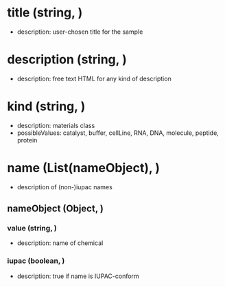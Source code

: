 # title (string, )

- description: user-chosen title for the sample

# description (string, )

- description: free text HTML for any kind of description

# kind (string, )

- description: materials class
- possibleValues: catalyst, buffer, cellLine, RNA, DNA, molecule, peptide, protein

# name (List(nameObject), )

- description of (non-)iupac names

## nameObject (Object, )

### value (string, )

- description: name of chemical

### iupac (boolean, )

- description: true if name is IUPAC-conform
